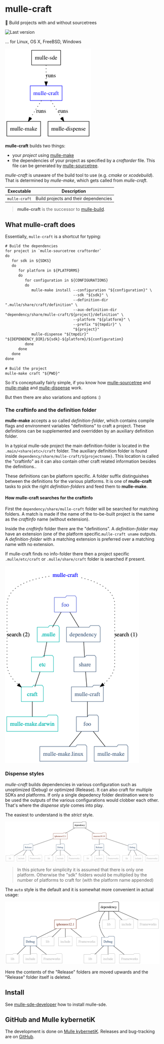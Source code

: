 # mulle-craft

🚬 Build projects with and without sourcetrees

![Last version](https://img.shields.io/github/tag/mulle-sde/mulle-craft.svg)

... for Linux, OS X, FreeBSD, Windows

![Overview](dox/mulle-sde-overview.png)

**mulle-craft** builds two things:

* your *project* using [mulle-make](https://github.com/mulle-sde/mulle-make)
* the dependencies of your project as specified by a *craftorder* file. This
file can be generated by [mulle-sourcetree](https://github.com/mulle-sde/mulle-sourcetree).

*mulle-craft* is unaware of the build tool to use (e.g. *cmake* or *xcodebuild*).
That is determined by *mulle-make*, which gets called from *mulle-craft*.


Executable    | Description
--------------|--------------------------------
`mulle-craft` | Build projects and their dependencies


> **mulle-craft** is the successor to
> [mulle-build](https://github.com/mulle-nat/mulle-build).



## What mulle-craft does

Essentially, `mulle-craft` is a shortcut for typing:

```
# Build the dependencies
for project in `mulle-sourcetree craftorder`
do
   for sdk in ${SDKS}
   do
      for platform in ${PLATFORMS}
      do
         for configuration in ${CONFIGURATIONS}
         do
            mulle-make install --configuration "${configuration}" \
                               --sdk "${sdk}" \
                               --definition-dir ".mulle/share/craft/definition" \
                               --aux-definition-dir "dependency/share/mulle-craft/${project}/definition" \
                               --platform "${platform}" \
                               --prefix "${tmpdir}" \
                               "${project}"
            mulle-dispense "${tmpdir}" "${DEPENDENCY_DIR}/${sdk}-${platform}/${configuration}
         done
      done
   done
done

# Build the project
mulle-make craft "${PWD}"
```


So it's conceptually fairly simple, if you know how
[mulle-sourcetree](https://github.com/mulle-sde/mulle-sourcetree) and
[mulle-make](https://github.com/mulle-sde/mulle-make) and
[mulle-dispense](https://github.com/mulle-sde/mulle-dispense) work.

But then there are also variations and options :)


### The craftinfo and the definition folder

**mulle-make** accepts a so called *definition-folder*, which contains compile
flags and environment variables "definitions" to craft a project.
These definitions can be supplemented and overridden by an auxiliary definition
folder.

In a typical mulle-sde project the main definition-folder is located in the
`.main/<share|etc>/craft` folder. The auxiliary definition folder is
found inside `dependency/share/mulle-craft/${projectname}`.
This location is called the "craftinfo" as it can also contain other craft
related information besides the definitions..

These definitions can be platform specific. A folder suffix
distinguishes between the definitions for the various platforms. It is one of
**mulle-craft** tasks to pick the right *definition-folders* and feed them to
**mulle-make**.


#### How mulle-craft searches for the craftinfo

First the `dependency/share/mulle-craft` folder will be searched
for matching folders. A match is made if the name of the to-be-built
project is the same as the *craftinfo* name (without extension).

Inside the *craftinfo* folder there are the "definitions". A *definition-folder*
may have an extension (one of the platform specific.`mulle-craft uname`
outputs. A *definition-folder* with a matching extension is preferred over a
matching name with no extension.

If mulle-craft finds no info-folder there then a project specific
`.mulle/etc/craft` or `.mulle/share/craft` folder is searched if present.

![Searching](dox/searchpath.png)


### Dispense styles

*mulle-craft* builds dependencies in various configuration such as
unoptimized (Debug) or optimized (Release). It can also craft for multiple
SDKs and platforms. If only a single depedency folder destination were to be
used the outputs of the various configurations would clobber each other.
That's where the *dispense style* comes into play.

The easiest to understand is the *strict* style.

![Strict](dox/dispense-strict.png)

> In this picture for simplicity it is assumed that there is only one
> platform. Otherwise the "sdk" folders would be multiplied by the number
> of platforms to craft for (with the platform name appended)

The `auto` style is the default and it is somewhat more convenient in actual
usage:

![Auto](dox/dispense-auto.png)

Here the contents of the "Release" folders are moved upwards and the "Release"
folder itself is deleted.



## Install

See [mulle-sde-developer](//github.com/mulle-sde/mulle-sde-developer) how
to install mulle-sde.



## GitHub and Mulle kybernetiK

The development is done on
[Mulle kybernetiK](https://www.mulle-kybernetik.com/software/git/mulle-craft/master).
Releases and bug-tracking are on
[GitHub](https://github.com/mulle-sde/mulle-craft).


